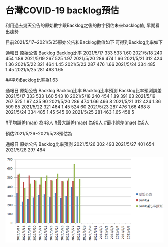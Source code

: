 # 台灣COVID-19 backlog預估

利用過去幾天公告的原始數字跟Backlog之後的數字預估未來backlog值, 早期看出趨勢

目前2021/5/17~2021/5/25原始公告和Backlog數值如下
可得到Backlog比率如下

通報日	    原始公告	Backlog	Backlog比率
2021/5/17	333	      533	    1.60 
2021/5/18	240	      454	    1.89 
2021/5/19	267	      525	    1.97 
2021/5/20	286	      474	    1.66 
2021/5/21	312	      424	    1.36 
2021/5/22	321	      464	    1.45 
2021/5/23	287	      476	    1.66 
2021/5/24	334	      485	    1.45 
2021/5/25	281	      463	    1.65 

##平均Backlog比率為1.63


通報日	    原始公告	Backlog	Backlog比率	Backlog比率預測	Backlog比率預測誤差
2021/5/17	333	      533	    1.60 	      543 	          10 
2021/5/18	240	      454	    1.89 	      391 	          63 
2021/5/19	267	      525	    1.97 	      435 	          90 
2021/5/20	286	      474	    1.66 	      466 	          8 
2021/5/21	312	      424	    1.36 	      509 	          85 
2021/5/22	321	      464	    1.45 	      524 	          60 
2021/5/23	287   	  476	    1.66 	      468 	          8 
2021/5/24	334	      485	    1.45 	      545 	          60 
2021/5/25	281	      463	    1.65 	      458 	          5 

#平均誤差(mae) 為43人
#最大誤差(mae) 為90人
#最小誤差(mae) 為5人

預估2021/5/26~2021/5/28預估為

通報日	    原始公告	Backlog比率預測
2021/5/26	302	      493 
2021/5/27	401	      654 
2021/5/28	297			  484 

![image](https://github.com/andrewwang7/backlog_est_covid-19/blob/main/backlog.png)



